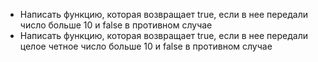 - Написать функцию, которая возвращает truе, если в нее передали число больше 10 и
  false в противном случае
- Написать функцию, которая возвращает true, если в нее передали целое четное
  число больше 10 и false в противном случае
